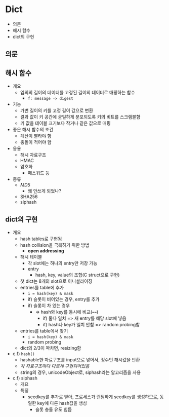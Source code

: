 # Dict

- 의문
- 해시 함수
- dict의 구현

## 의문

## 해시 함수

- 개요
  - 임의의 길이의 데이터를 고정된 길이의 데이터로 매핑하는 함수
    - `f: message -> digest`
- 기능
  - 가변 길이의 키를 고정 길이 값으로 변환
  - 결과 값이 키 공간에 균일하게 분포되도록 키의 비트를 스크램블함
  - 키 값을 테이블 크기보다 작거나 같은 값으로 매핑
- 좋은 해시 함수의 조건
  - 계산이 빨라야 함
  - 충돌이 적어야 함
- 응용
  - 해시 자료구조
  - HMAC
  - 암호화
    - 패스워드 등
- 종류
  - *MD5*
    - 왜 안쓰게 되었나?
  - SHA256
  - siphash

## dict의 구현

- 개요
  - hash tables로 구현됨
  - hash collision을 극복하기 위한 방법
    - **open addressing**
  - 해시 테이블
    - 각 slot에는 하나의 entry만 저장 가능
    - entry
      - hash, key, value의 조합(C struct으로 구현)
  - 첫 dict는 8개의 slot으로 이니셜라이징
  - entries를 table에 추가
    - `i = hash(key) & mask`
    - if) 슬롯이 비어있는 경우, entry를 추가
    - if) 슬롯이 차 있는 경우
      - => hash와 key를 동시에 비교(`==`)
        - if) 둘다 일치 => 새 entry를 해당 slot에 넣음
        - if) hash나 key가 일치 안함 => random probing함
  - entries를 table에서 찾기
    - `i = hash(key) & mask`
    - random probing
  - dict의 2/3이 꽉차면, resizing함
- c.f) `hash()`
  - hashable한 자료구조를 input으로 넣어서, 정수인 해시값을 반환
  - *각 자료구조마다 다르게 구현되어있음*
  - string의 경우, unicodeObject로, siphash라는 알고리즘을 사용
- c.f) siphash
  - 개요
  - 특징
    - seedkey를 추가로 받아, 프로세스가 랜덤하게 seedkey를 생성하므로, 동일한 key에 다른 hash값을 생성
      - 슬롯 충돌 유도 힘듬
